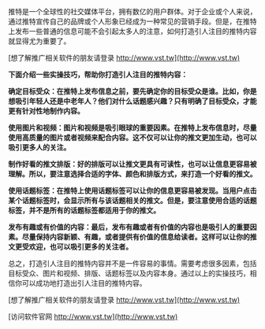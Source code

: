 推特是一个全球性的社交媒体平台，拥有数亿的用户群体。对于企业或个人来说，通过推特宣传自己的品牌或个人形象已经成为一种常见的营销手段。但是，在推特上发布一些普通的信息可能不会引起太多人的注意，如何打造引人注目的推特内容就显得尤为重要了。

[想了解推广相关软件的朋友请登录 http://www.vst.tw](http://www.vst.tw)

**下面介绍一些实操技巧，帮助你打造引人注目的推特内容：**

**确定目标受众：在推特上发布信息之前，要先确定你的目标受众是谁。比如，你是想吸引年轻人还是中老年人？他们对什么话题感兴趣？只有明确了目标受众，才能更有针对性地制作内容。**

**使用图片和视频：图片和视频是吸引眼球的重要因素。在推特上发布信息时，尽量使用高质量的图片或者视频来配合内容。这不仅可以让你的推文更加生动，也可以吸引更多人的关注。**

**制作好看的推文排版：好的排版可以让推文更具有可读性，也可以让信息更容易被理解。所以，要注意选择合适的字体、颜色和排版方式，来打造一个好看的推文。**

**使用话题标签：在推特上使用话题标签可以让你的信息更容易被发现。当用户点击某个话题标签时，会显示所有与该话题相关的推文。但是，要注意使用合适的话题标签，并不是所有的话题标签都适用于你的推文。**

**发布有趣或有价值的内容：最后，发布有趣或者有价值的内容也是吸引人的重要因素。尽量保持内容新颖、有趣，或者提供有价值的信息给读者。这样可以让你的推文更受欢迎，也可以吸引更多的关注者。**

总之，打造引人注目的推特内容并不是一件容易的事情。需要考虑很多因素，包括目标受众、图片和视频、排版、话题标签以及内容本身。通过以上的实操技巧，相信你可以成功地打造出引人注目的推特内容。

[想了解推广相关软件的朋友请登录 http://www.vst.tw](http://www.vst.tw)


[访问软件官网 http://www.vst.tw](http://www.vst.tw)

